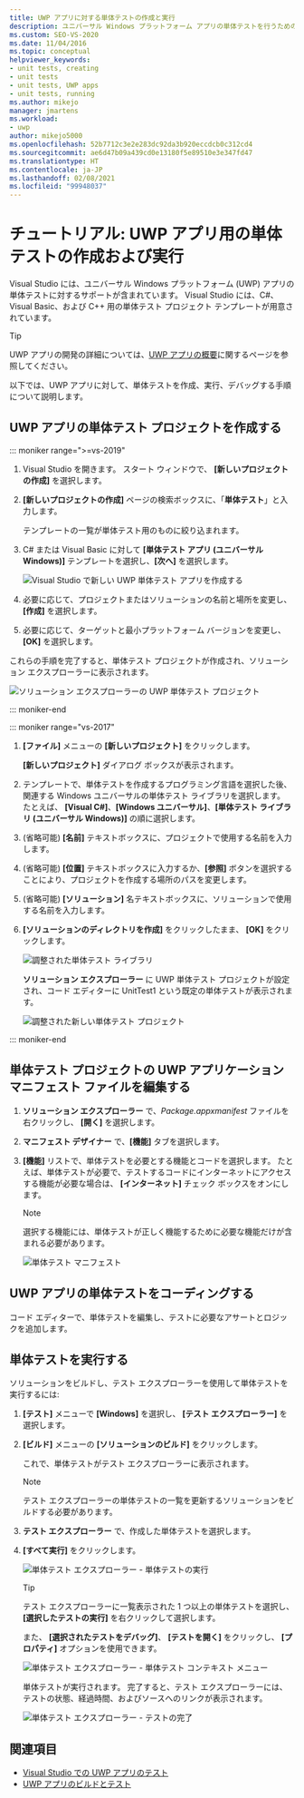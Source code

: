 ```yaml
---
title: UWP アプリに対する単体テストの作成と実行
description: ユニバーサル Windows プラットフォーム アプリの単体テストを行うための Visual Studio のサポートについて説明します。 Visual Studio には、C#、Visual Basic、および C++ 用の単体テスト テンプレートが用意されています。
ms.custom: SEO-VS-2020
ms.date: 11/04/2016
ms.topic: conceptual
helpviewer_keywords:
- unit tests, creating
- unit tests
- unit tests, UWP apps
- unit tests, running
ms.author: mikejo
manager: jmartens
ms.workload:
- uwp
author: mikejo5000
ms.openlocfilehash: 52b7712c3e2e283dc92da3b920eccdcb0c312cd4
ms.sourcegitcommit: ae6d47b09a439cd0e13180f5e89510e3e347fd47
ms.translationtype: HT
ms.contentlocale: ja-JP
ms.lasthandoff: 02/08/2021
ms.locfileid: "99948037"
---
```

# <a name="walkthrough-create-and-run-unit-tests-for-uwp-apps"></a>チュートリアル: UWP アプリ用の単体テストの作成および実行

Visual Studio には、ユニバーサル Windows プラットフォーム (UWP) アプリの単体テストに対するサポートが含まれています。 Visual Studio には、C#、Visual Basic、および C++ 用の単体テスト プロジェクト テンプレートが用意されています。

> [!TIP]
> UWP アプリの開発の詳細については、[UWP アプリの概要](/windows/uwp/get-started/)に関するページを参照してください。

以下では、UWP アプリに対して、単体テストを作成、実行、デバッグする手順について説明します。

## <a name="create-a-unit-test-project-for-a-uwp-app"></a>UWP アプリの単体テスト プロジェクトを作成する

::: moniker range=">=vs-2019"

1. Visual Studio を開きます。 スタート ウィンドウで、 **[新しいプロジェクトの作成]** を選択します。

2. **[新しいプロジェクトの作成]** ページの検索ボックスに、「**単体テスト**」と入力します。

   テンプレートの一覧が単体テスト用のものに絞り込まれます。

3. C# または Visual Basic に対して **[単体テスト アプリ (ユニバーサル Windows)]** テンプレートを選択し、**[次へ]** を選択します。

   ![Visual Studio で新しい UWP 単体テスト アプリを作成する](media/vs-2019/new-uwp-unit-test-app.png)

4. 必要に応じて、プロジェクトまたはソリューションの名前と場所を変更し、**[作成]** を選択します。

5. 必要に応じて、ターゲットと最小プラットフォーム バージョンを変更し、**[OK]** を選択します。

これらの手順を完了すると、単体テスト プロジェクトが作成され、ソリューション エクスプローラーに表示されます。

![ソリューション エクスプローラーの UWP 単体テスト プロジェクト](media/vs-2019/uwp-unit-test-project-solution-explorer.png)

::: moniker-end

::: moniker range="vs-2017"

1. **[ファイル]** メニューの **[新しいプロジェクト]** をクリックします。

   **[新しいプロジェクト]** ダイアログ ボックスが表示されます。

2. テンプレートで、単体テストを作成するプログラミング言語を選択した後、関連する Windows ユニバーサルの単体テスト ライブラリを選択します。 たとえば、 **[Visual C#]**、**[Windows ユニバーサル]**、**[単体テスト ライブラリ (ユニバーサル Windows)]** の順に選択します。

3. (省略可能) **[名前]** テキストボックスに、プロジェクトで使用する名前を入力します。

4. (省略可能) **[位置]** テキストボックスに入力するか、**[参照]** ボタンを選択することにより、プロジェクトを作成する場所のパスを変更します。

5. (省略可能) **[ソリューション]** 名テキストボックスに、ソリューションで使用する名前を入力します。

6. **[ソリューションのディレクトリを作成]** をクリックしたまま、 **[OK]** をクリックします。

   ![調整された単体テスト ライブラリ](../test/media/unit_test_win8_1.png)

   **ソリューション エクスプローラー** に UWP 単体テスト プロジェクトが設定され、コード エディターに UnitTest1 という既定の単体テストが表示されます。

   ![調整された新しい単体テスト プロジェクト](../test/media/unit_test_win8_unittestexplorer_newprojectcreated.png)

::: moniker-end

## <a name="edit-the-unit-test-projects-uwp-application-manifest-file"></a>単体テスト プロジェクトの UWP アプリケーション マニフェスト ファイルを編集する

1. **ソリューション エクスプローラー** で、*Package.appxmanifest* ファイルを右クリックし、 **[開く]** を選択します。

2. **マニフェスト デザイナー** で、**[機能]** タブを選択します。

3. **[機能]** リストで、単体テストを必要とする機能とコードを選択します。 たとえば、単体テストが必要で、テストするコードにインターネットにアクセスする機能が必要な場合は、 **[インターネット]** チェック ボックスをオンにします。

   > [!NOTE]
   > 選択する機能には、単体テストが正しく機能するために必要な機能だけが含まれる必要があります。

   ![単体テスト マニフェスト](../test/media/unit_test_win8_.png)

## <a name="code-the-unit-test-for-a-uwp-app"></a>UWP アプリの単体テストをコーディングする

コード エディターで、単体テストを編集し、テストに必要なアサートとロジックを追加します。

## <a name="run-unit-tests"></a>単体テストを実行する

ソリューションをビルドし、テスト エクスプローラーを使用して単体テストを実行するには:

1. **[テスト]** メニューで **[Windows]** を選択し、 **[テスト エクスプローラー]** を選択します。

2. **[ビルド]** メニューの **[ソリューションのビルド]** をクリックします。

   これで、単体テストがテスト エクスプローラーに表示されます。

   > [!NOTE]
   > テスト エクスプローラーの単体テストの一覧を更新するソリューションをビルドする必要があります。

3. **テスト エクスプローラー** で、作成した単体テストを選択します。

4. **[すべて実行]** をクリックします。

   ![単体テスト エクスプローラー &#45; 単体テストの実行](../test/media/unit_test_win8_unittestexplorer_contextmenurun.png)

   > [!TIP]
   > テスト エクスプローラーに一覧表示された 1 つ以上の単体テストを選択し、**[選択したテストの実行]** を右クリックして選択します。
   >
   > また、 **[選択されたテストをデバッグ]**、 **[テストを開く]** をクリックし、 **[プロパティ]** オプションを使用できます。
   >
   > ![単体テスト エクスプローラー &#45; 単体テスト コンテキスト メニュー](../test/media/unit_test_win8_unittestexplorer_contextmenu.png)

   単体テストが実行されます。 完了すると、テスト エクスプローラーには、テストの状態、経過時間、およびソースへのリンクが表示されます。

   ![単体テスト エクスプローラー &#45; テストの完了](../test/media/unit_test_win8_unittestexplorer_done.png)

## <a name="see-also"></a>関連項目

- [Visual Studio での UWP アプリのテスト](../test/unit-test-your-code.md)
- [UWP アプリのビルドとテスト](/azure/devops/pipelines/apps/windows/universal?tabs=vsts)

